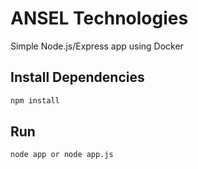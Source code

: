 # ANSEL Technologies

Simple Node.js/Express app using Docker



## Install Dependencies

```bash
npm install 
```

## Run

```bash
node app or node app.js
```